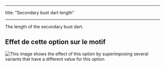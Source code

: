 - - -
title: "Secondary bust dart length"
- - -

The length of the secondary bust dart.

## Effet de cette option sur le motif

![This image shows the effect of this option by superimposing several variants that have a different value for this option](breanna_secondarybustdartlength_sample.svg "Effect of this option on the pattern")
